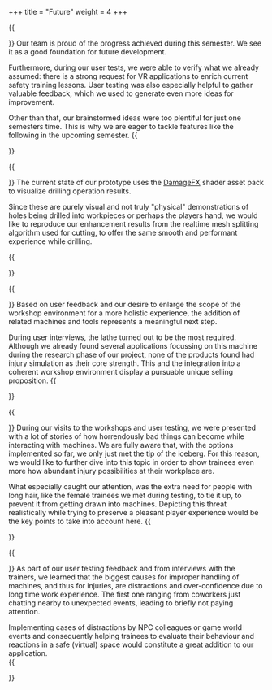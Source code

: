 +++
title = "Future"
weight = 4
+++

{{<section title="Our Future Plans">}}
Our team is proud of the progress achieved during this semester. We see it as a good foundation for future development. 

Furthermore, during our user tests, we were able to verify what we already assumed: there is a strong request for VR applications to enrich current safety training lessons. User testing was also especially helpful to gather valuable feedback, which we used to generate even more ideas for improvement. 

Other than that, our brainstormed ideas were too plentiful for just one semesters time. This is why we are eager to tackle features like the following in the upcoming semester.
{{</section>}}

{{<section title="Realtime/Live Boolean">}}
The current state of our prototype uses the [DamageFX](https://assetstore.unity.com/packages/vfx/shaders/damage-fx-102179) shader asset pack to visualize drilling operation results.

Since these are purely visual and not truly "physical" demonstrations of holes being drilled into workpieces or perhaps the players hand, we would like to reproduce our enhancement results from the realtime mesh splitting algorithm used for cutting, to offer the same smooth and performant experience while drilling. 

{{</section>}}

{{<section title="Additional Machines">}}
Based on user feedback and our desire to enlarge the scope of the workshop environment for a more holistic experience, the addition of related machines and tools represents a meaningful next step. 

During user interviews, the lathe turned out to be the most required. Although we already found several applications focussing on this machine during the research phase of our project, none of the products found had injury simulation as their core strength. This and the integration into a coherent workshop environment display a pursuable unique selling proposition.
{{</section>}}

{{<section title="Additional Injuries">}}
During our visits to the workshops and user testing, we were presented with a lot of stories of how horrendously bad things can become while interacting with machines. We are fully aware that, with the options implemented so far, we only just met the tip of the iceberg. For this reason, we would like to further dive into this topic in order to show trainees even more how abundant injury possibilities at their workplace are.

What especially caught our attention, was the extra need for people with long hair, like the female trainees we met during testing, to tie  it up, to prevent it from getting drawn into machines. Depicting this threat realistically while trying to preserve a pleasant player experience would be the key points to take into account here.
{{</section>}}



{{<section title="Environmental Distractions">}}
As part of our user testing feedback and from interviews with the trainers, we learned that the biggest causes for improper handling of machines, and thus for injuries, are distractions and over-confidence due to long time work experience. The first one ranging from coworkers just chatting nearby to unexpected events, leading to briefly not paying attention.

Implementing cases of distractions by NPC colleagues or game world events and consequently helping trainees to evaluate their behaviour and reactions in a safe (virtual) space would constitute a great addition to our application.  
{{</section>}}
